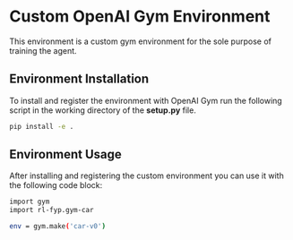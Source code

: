 # Custom OpenAI Gym Environment

This environment is a custom gym environment for the sole purpose of training the agent.

## Environment Installation

To install and register the environment with OpenAI Gym run the following script
 in the working directory of the **setup.py** file.

```bash 
pip install -e .
```

## Environment Usage

After installing and registering the custom environment you can use it with the
following code block:

```bash 
import gym
import rl-fyp.gym-car

env = gym.make('car-v0')
```

